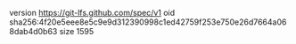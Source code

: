 version https://git-lfs.github.com/spec/v1
oid sha256:4f20e5eee8e5c9e9d312390998c1ed42759f253e750e26d7664a068dab4d0b63
size 1595
